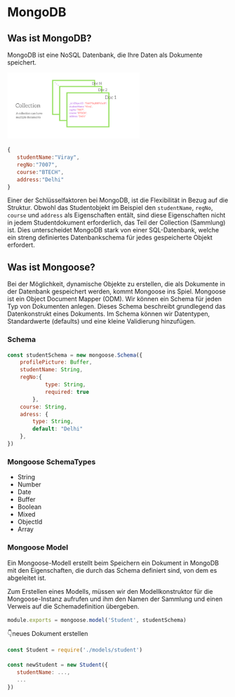 # MongoDB

## Was ist MongoDB?

MongoDB ist eine NoSQL Datenbank, die Ihre Daten als Dokumente speichert. 

<img src="sample-data-mongodb.png" alt="sample-data-mongodb.png" width="60%">

```javascript
{ 
   studentName:"Viray",
   regNo:"7007",
   course:"BTECH",
   address:"Delhi" 
}
```

Einer der Schlüsselfaktoren bei MongoDB, ist die Flexibilität in Bezug auf die Struktur. Obwohl das Studentobjekt im Beispiel den `studentName`, `regNo`, `course` und `address` als Eigenschaften entält, sind diese Eigenschaften nicht in jedem Studentdokument erforderlich, das Teil der Collection (Sammlung) ist. Dies unterscheidet MongoDB stark von einer SQL-Datenbank, welche ein streng definiertes Datenbankschema für jedes gespeicherte Objekt erfordert.


## Was ist Mongoose?

Bei der Möglichkeit, dynamische Objekte zu erstellen, die als Dokumente in der Datenbank gespeichert werden, kommt Mongoose ins Spiel.
Mongoose ist ein Object Document Mapper (ODM). Wir können ein Schema für jeden Typ von Dokumenten anlegen. Dieses Schema beschreibt grundlegend das Datenkonstrukt eines Dokuments. Im Schema können wir Datentypen, Standardwerte (defaults) und eine kleine Validierung hinzufügen.


### Schema

```javascript
const studentSchema = new mongoose.Schema({
    profilePicture: Buffer,
    studentName: String,
    regNo:{
            type: String,
            required: true
        },
    course: String,
    adress: { 
        type: String,
        default: "Delhi"    
    },
})
```

### Mongoose SchemaTypes 

- String
- Number
- Date
- Buffer
- Boolean
- Mixed
- ObjectId
- Array

### Mongoose Model

Ein Mongoose-Modell erstellt beim Speichern ein Dokument in MongoDB mit den Eigenschaften, die durch das Schema definiert sind, von dem es abgeleitet ist.

Zum Erstellen eines Modells, müssen wir den Modellkonstruktor für die Mongoose-Instanz aufrufen und ihm den Namen der Sammlung und einen Verweis auf die Schemadefinition übergeben.


```javascript
module.exports = mongoose.model('Student', studentSchema)
```

:point_down:neues Dokument erstellen

```javascript
const Student = require('./models/student')

const newStudent = new Student({
   studentName: ...,
   ...
})
```



